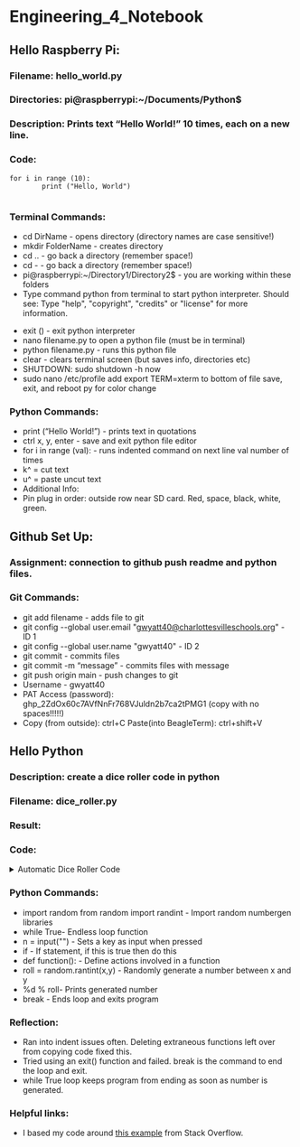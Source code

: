 # Engineering_4_Notebook
## Hello Raspberry Pi: 
### Filename: hello_world.py
### Directories: pi@raspberrypi:~/Documents/Python$
### Description: Prints text “Hello World!” 10 times, each on a new line. 


### Code: 

``` 
for i in range (10): 
        print ("Hello, World")
        
```

### Terminal Commands: 
- cd DirName - opens directory (directory names are case sensitive!) 
- mkdir FolderName - creates directory
- cd .. - go back a directory (remember space!) 
- cd - - go back a directory (remember space!) 
- pi@raspberrypi:~/Directory1/Directory2$ - you are working within these folders 
- Type command python from terminal to start python interpreter. Should see: Type "help", "copyright", "credits" or "license" for more information.
>>>
- exit () - exit python interpreter 
- nano filename.py to open a python file (must be in terminal) 
- python filename.py - runs this python file 
- clear - clears terminal screen (but saves info, directories etc) 
- SHUTDOWN: sudo shutdown -h now
- sudo nano /etc/profile add export TERM=xterm to bottom of file save, exit, and reboot py for color change
### Python Commands: 
- print (“Hello World!”) - prints text in quotations 
- ctrl x, y, enter - save and exit python file editor 
- for i in range (val): - runs indented command on next line val number of times 
- k^ = cut text
- u^ = paste uncut text
- Additional Info: 
- Pin plug in order: outside row near SD card. Red, space, black, white, green. 


## Github Set Up:  
### Assignment: connection to github push readme and python files. 

### Git Commands: 
- git add filename - adds file to git
- git config --global user.email "gwyatt40@charlottesvilleschools.org" - ID 1
- git config --global user.name "gwyatt40" - ID 2
- git commit - commits files
- git commit -m “message” - commits files with message
- git push origin main - push changes to git 
- Username - gwyatt40
- PAT Access (password): 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 (copy with no spaces!!!!!)  
- Copy (from outside): ctrl+C Paste(into BeagleTerm): ctrl+shift+V

## Hello Python
### Description: create a dice roller code in python 
### Filename: dice_roller.py
### Result:

### Code:
<details>
  <summary>Automatic Dice Roller Code</summary>

 ```
# Automatic Dice Roller

# Written by Georgia Wyatt

# 9.15.21
        
# Import libraries for random number gen 
import random
from random import randint 
     
# Print initial instructions
print ("Automatic Dice Roller")
print ("Press enter to roll")

#Roll dice function 
def roll_dice(): 
    roll = random.randint(1,6)
    print("You rolled a %d " % roll)
    print("Press enter twice to roll again")
    print ("Press x + enter to quit")

# Continuous while True loop runs function with enter, exits with x      
while True: 
    enter = input("")
    if enter == '':  # hitting enter == ''  empty string
        roll_dice()
    x = input("")
    if x:
        print("Goodbye!")  
        break 

```
</details>

### Python Commands: 
- import random from random import randint - Import random numbergen libraries
- while True- Endless loop function
- n = input("") - Sets a key as input when pressed
- if - If statement, if this is true then do this
- def function(): - Define actions involved in a function
- roll = random.rantint(x,y) - Randomly generate a number between x and y
- %d % roll- Prints generated number
- break - Ends loop and exits program

### Reflection: 
- Ran into indent issues often. Deleting extraneous functions left over from copying code fixed this. 
- Tried using an exit() function and failed. break is the command to end the loop and exit.
- while True loop keeps program from ending as soon as number is generated. 
### Helpful links: 
- I based my code around [this example](https://stackoverflow.com/questions/47560026/how-to-get-python-3-to-use-enter-as-an-input/47560057) from Stack Overflow. 
